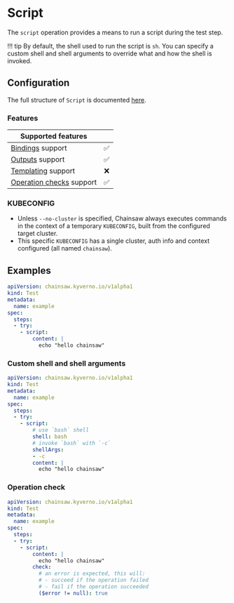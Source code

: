 # Script

The `script` operation provides a means to run a script during the test step.


!!! tip
    By default, the shell used to run the script is `sh`. You can specify a custom shell and shell arguments to override what and how the shell is invoked.

## Configuration

The full structure of `Script` is documented [here](../reference/apis/chainsaw.v1alpha1.md#chainsaw-kyverno-io-v1alpha1-Script).

### Features

| Supported features                                 |                    |
|----------------------------------------------------|:------------------:|
| [Bindings](../general/bindings.md) support         | :white_check_mark: |
| [Outputs](../general/outputs.md) support           | :white_check_mark: |
| [Templating](../general/templating.md) support     | :x:                |
| [Operation checks](../general/checks.md) support   | :white_check_mark: |

### KUBECONFIG

- Unless `--no-cluster` is specified, Chainsaw always executes commands in the context of a temporary `KUBECONFIG`, built from the configured target cluster.
- This specific `KUBECONFIG` has a single cluster, auth info and context configured (all named `chainsaw`).

## Examples

```yaml
apiVersion: chainsaw.kyverno.io/v1alpha1
kind: Test
metadata:
  name: example
spec:
  steps:
  - try:
    - script:
        content: |
          echo "hello chainsaw"
```

### Custom shell and shell arguments

```yaml
apiVersion: chainsaw.kyverno.io/v1alpha1
kind: Test
metadata:
  name: example
spec:
  steps:
  - try:
    - script:
        # use `bash` shell
        shell: bash
        # invoke `bash` with `-c`
        shellArgs:
        - -c
        content: |
          echo "hello chainsaw"
```

### Operation check

```yaml
apiVersion: chainsaw.kyverno.io/v1alpha1
kind: Test
metadata:
  name: example
spec:
  steps:
  - try:
    - script:
        content: |
          echo "hello chainsaw"
        check:
          # an error is expected, this will:
          # - succeed if the operation failed
          # - fail if the operation succeeded
          ($error != null): true
```
